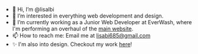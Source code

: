 - 👋 Hi, I’m @lisalbi
- 👀 I’m interested in everything web development and design.
- 🌱 I’m currently working as a Junior Web Developer at EverWash, where I'm performing an overhaul of the [main website](https://www.everwash.com/).
- 📫 How to reach me: Email me at lisabi685@gmail.com
- ✨ I'm also into design. Checkout my work [here](https://www.lisabi.me/)!

<!---
lisalbi/lisalbi is a ✨ special ✨ repository because its `README.md` (this file) appears on your GitHub profile.
You can click the Preview link to take a look at your changes.
--->
